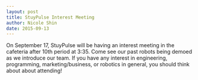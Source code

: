 ```yaml
---
layout: post
title: StuyPulse Interest Meeting
author: Nicole Shin
date: 2015-09-13
---
```

On September 17, StuyPulse will be having an interest meeting in the cafeteria after 10th period at 3:35. Come see our past robots being demoed as we introduce our team. If you have any interest in engineering, programming, marketing/business, or robotics in general, you should think about about attending! 